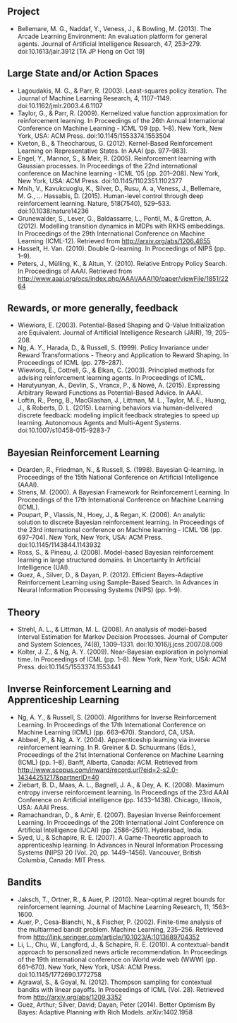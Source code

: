 ## Project
- Bellemare, M. G., Naddaf, Y., Veness, J., & Bowling, M. (2013). The Arcade Learning Environment: An evaluation platform for general agents. Journal of Artificial Intelligence Research, 47, 253–279. doi:10.1613/jair.3912 [TA JP Hong on Oct 19]
## Large State and/or Action Spaces
- Lagoudakis, M. G., & Parr, R. (2003). Least-squares policy iteration. The Journal of Machine Learning Research, 4, 1107–1149. doi:10.1162/jmlr.2003.4.6.1107
- Taylor, G., & Parr, R. (2009). Kernelized value function approximation for reinforcement learning. In Proceedings of the 26th Annual International Conference on Machine Learning - ICML ’09 (pp. 1–8). New York, New York, USA: ACM Press. doi:10.1145/1553374.1553504
- Kveton, B., & Theocharous, G. (2012). Kernel-Based Reinforcement Learning on Representative States. In AAAI (pp. 977–983).
- Engel, Y., Mannor, S., & Meir, R. (2005). Reinforcement learning with Gaussian processes. In Proceedings of the 22nd international conference on Machine learning - ICML ’05 (pp. 201–208). New York, New York, USA: ACM Press. doi:10.1145/1102351.1102377
- Mnih, V., Kavukcuoglu, K., Silver, D., Rusu, A. a, Veness, J., Bellemare, M. G., … Hassabis, D. (2015). Human-level control through deep reinforcement learning. Nature, 518(7540), 529–533. doi:10.1038/nature14236
- Grunewalder, S., Lever, G., Baldassarre, L., Pontil, M., & Gretton, A. (2012). Modelling transition dynamics in MDPs with RKHS embeddings. In Proceedings of the 29th International Conference on Machine Learning (ICML-12). Retrieved from http://arxiv.org/abs/1206.4655
- Hasselt, H. Van. (2010). Double Q-learning. In Proceedings of NIPS (pp. 1–9).
- Peters, J., Mülling, K., & Altun, Y. (2010). Relative Entropy Policy Search. In Proceedings of AAAI. Retrieved from http://www.aaai.org/ocs/index.php/AAAI/AAAI10/paper/viewFile/1851/2264
## Rewards, or more generally, feedback
- Wiewiora, E. (2003). Potential-Based Shaping and Q-Value Initialization are Equivalent. Journal of Artificial Intelligence Research (JAIR), 19, 205–208.
- Ng, A. Y., Harada, D., & Russell, S. (1999). Policy Invariance under Reward Transformations - Theory and Application to Reward Shaping. In Proceedings of ICML (pp. 278–287). 
- Wiewiora, E., Cottrell, G., & Elkan, C. (2003). Principled methods for advising reinforcement learning agents. In Proceedings of ICML. 
- Harutyunyan, A., Devlin, S., Vrancx, P., & Nowé, A. (2015). Expressing Arbitrary Reward Functions as Potential-Based Advice. In AAAI. 
- Loftin, R., Peng, B., MacGlashan, J., Littman, M. L., Taylor, M. E., Huang, J., & Roberts, D. L. (2015). Learning behaviors via human-delivered discrete feedback: modeling implicit feedback strategies to speed up learning. Autonomous Agents and Multi-Agent Systems. doi:10.1007/s10458-015-9283-7
## Bayesian Reinforcement Learning
- Dearden, R., Friedman, N., & Russell, S. (1998). Bayesian Q-learning. In Proceedings of the 15th National Conference on Artificial Intelligence (AAAI).
- Strens, M. (2000). A Bayesian Framework for Reinforcement Learning. In Proceedings of the 17th International Conference on Machine Learning (ICML).
- Poupart, P., Vlassis, N., Hoey, J., & Regan, K. (2006). An analytic solution to discrete Bayesian reinforcement learning. In Proceedings of the 23rd international conference on Machine learning - ICML ’06 (pp. 697–704). New York, New York, USA: ACM Press. doi:10.1145/1143844.1143932
- Ross, S., & Pineau, J. (2008). Model-based Bayesian reinforcement learning in large structured domains. In Uncertainty In Artificial Intelligence (UAI).
- Guez, A., Silver, D., & Dayan, P. (2012). Efficient Bayes-Adaptive Reinforcement Learning using Sample-Based Search. In Advances in Neural Information Processing Systems (NIPS) (pp. 1–9).
## Theory
- Strehl, A. L., & Littman, M. L. (2008). An analysis of model-based Interval Estimation for Markov Decision Processes. Journal of Computer and System Sciences, 74(8), 1309–1331. doi:10.1016/j.jcss.2007.08.009
- Kolter, J. Z., & Ng, A. Y. (2009). Near-Bayesian exploration in polynomial time. In Proceedings of ICML (pp. 1–8). New York, New York, USA: ACM Press. doi:10.1145/1553374.1553441
## Inverse Reinforcement Learning and Apprenticeship Learning
- Ng, A. Y., & Russell, S. (2000). Algorithms for Inverse Reinforcement Learning. In Proceedings of the 17th International Conference on Machine Learning (ICML) (pp. 663–670). Standord, CA, USA.
- Abbeel, P., & Ng, A. Y. (2004). Apprenticeship learning via inverse reinforcement learning. In R. Greiner & D. Schuurmans (Eds.), Proceedings of the 21st International Conference on Machine Learning (ICML) (pp. 1–8). Banff, Alberta, Canada: ACM. Retrieved from http://www.scopus.com/inward/record.url?eid=2-s2.0-14344251217&partnerID=40
- Ziebart, B. D., Maas, A. L., Bagnell, J. A., & Dey, A. K. (2008). Maximum entropy inverse reinforcement learning. In Proceedings of the 23rd AAAI Conference on Artificial intelligence (pp. 1433–1438). Chicago, Illinois, USA: AAAI Press.
- Ramachandran, D., & Amir, E. (2007). Bayesian Inverse Reinforcement Learning. In Proceedings of the 20th International Joint Conference on Artificial Intelligence (IJCAI) (pp. 2586–2591). Hyderabad, India.
- Syed, U., & Schapire, R. E. (2007). A Game-Theoretic approach to apprenticeship learning. In Advances in Neural Information Processing Systems (NIPS) 20 (Vol. 20, pp. 1449–1456). Vancouver, British Columbia, Canada: MIT Press.
## Bandits
- Jaksch, T., Ortner, R., & Auer, P. (2010). Near-optimal regret bounds for reinforcement learning. Journal of Machine Learning Research, 11, 1563–1600.
- Auer, P., Cesa-Bianchi, N., & Fischer, P. (2002). Finite-time analysis of the multiarmed bandit problem. Machine Learning, 235–256. Retrieved from http://link.springer.com/article/10.1023/A:1013689704352
- Li, L., Chu, W., Langford, J., & Schapire, R. E. (2010). A contextual-bandit approach to personalized news article recommendation. In Proceedings of the 19th international conference on World wide web (WWW) (pp. 661–670). New York, New York, USA: ACM Press. doi:10.1145/1772690.1772758
- Agrawal, S., & Goyal, N. (2012). Thompson sampling for contextual bandits with linear payoffs. In Proceedings of ICML (Vol. 28). Retrieved from http://arxiv.org/abs/1209.3352
- Guez, Arthur; Silver, David; Dayan, Peter (2014). Better Optimism By Bayes: Adaptive Planning with Rich Models. arXiv:1402.1958
